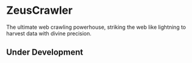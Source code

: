 # ZeusCrawler
The ultimate web crawling powerhouse, striking the web like lightning to harvest data with divine precision.


## Under Development
